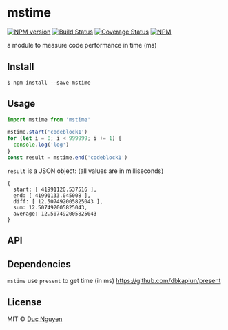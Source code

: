 # mstime

[![NPM version](https://img.shields.io/npm/v/mstime.svg?style=flat-square)](https://npmjs.org/package/mstime)
[![Build Status](https://img.shields.io/travis/ngduc/mstime/master.svg?style=flat-square)](https://travis-ci.org/ngduc/mstime) [![Coverage Status](https://img.shields.io/codecov/c/github/ngduc/mstime/master.svg?style=flat-square)](https://codecov.io/gh/ngduc/mstime/branch/master)
[![NPM](https://img.shields.io/npm/dt/mstime.svg?style=flat-square)](https://www.npmjs.com/package/mstime)

a module to measure code performance in time (ms)

## Install

    $ npm install --save mstime

## Usage

```js
import mstime from 'mstime'

mstime.start('codeblock1')
for (let i = 0; i < 999999; i += 1) {
  console.log('log')
}
const result = mstime.end('codeblock1')
```

`result` is a JSON object: (all values are in milliseconds)

    {
      start: [ 41991120.537516 ],
      end: [ 41991133.045008 ],
      diff: [ 12.507492005825043 ],
      sum: 12.507492005825043,
      average: 12.507492005825043
    }

## API

<!-- Generated by documentation.js. Update this documentation by updating the source code. -->

## Dependencies

`mstime` use `present` to get time (in ms)
<https://github.com/dbkaplun/present>

## License

MIT © [Duc Nguyen](https://github.com/ngduc)
